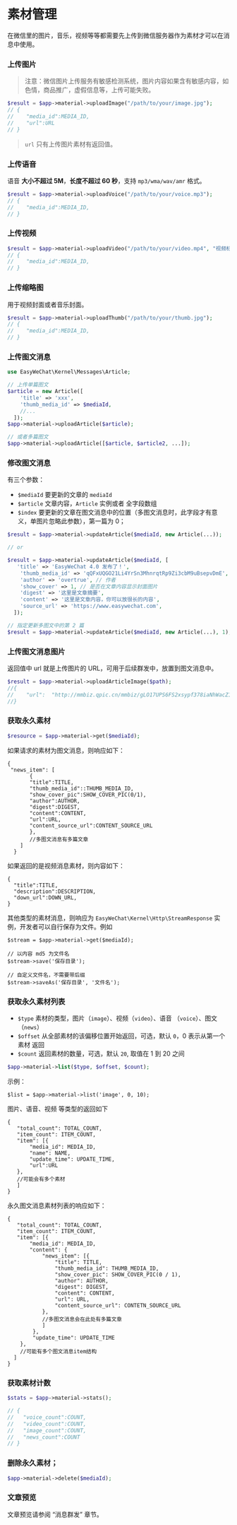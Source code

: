 # 素材管理


在微信里的图片，音乐，视频等等都需要先上传到微信服务器作为素材才可以在消息中使用。

### 上传图片

> 注意：微信图片上传服务有敏感检测系统，图片内容如果含有敏感内容，如色情，商品推广，虚假信息等，上传可能失败。

```php
$result = $app->material->uploadImage("/path/to/your/image.jpg");
// {
//    "media_id":MEDIA_ID,
//    "url":URL
// }
```

> `url` 只有上传图片素材有返回值。

### 上传语音

语音 **大小不超过 5M**，**长度不超过 60 秒**，支持 `mp3/wma/wav/amr` 格式。

```php
$result = $app->material->uploadVoice("/path/to/your/voice.mp3");
// {
//    "media_id":MEDIA_ID,
// }
```

### 上传视频

```php
$result = $app->material->uploadVideo("/path/to/your/video.mp4", "视频标题", "视频描述");
// {
//    "media_id":MEDIA_ID,
// }
```

### 上传缩略图

用于视频封面或者音乐封面。

```php
$result = $app->material->uploadThumb("/path/to/your/thumb.jpg");
// {
//    "media_id":MEDIA_ID,
// }
```

### 上传图文消息

```php
use EasyWeChat\Kernel\Messages\Article;

// 上传单篇图文
$article = new Article([
    'title' => 'xxx',
    'thumb_media_id' => $mediaId,
    //...
  ]);
$app->material->uploadArticle($article);

// 或者多篇图文
$app->material->uploadArticle([$article, $article2, ...]);
```

### 修改图文消息

有三个参数：

- `$mediaId` 要更新的文章的 `mediaId`
- `$article` 文章内容，`Article` 实例或者 全字段数组
- `$index` 要更新的文章在图文消息中的位置（多图文消息时，此字段才有意义，单图片忽略此参数），第一篇为 0；

```php
$result = $app->material->updateArticle($mediaId, new Article(...));

// or

$result = $app->material->updateArticle($mediaId, [
   'title' => 'EasyWeChat 4.0 发布了！',
    'thumb_media_id' => 'qQFxUQGO21Li4YrSn3MhnrqtRp9Zi3cbM9uBsepvDmE', // 封面图片 mediaId
    'author' => 'overtrue', // 作者
    'show_cover' => 1, // 是否在文章内容显示封面图片
    'digest' => '这里是文章摘要',
    'content' => '这里是文章内容，你可以放很长的内容',
    'source_url' => 'https://www.easywechat.com',
  ]);

// 指定更新多图文中的第 2 篇
$result = $app->material->updateArticle($mediaId, new Article(...), 1); // 第 2 篇
```


### 上传图文消息图片

返回值中 url 就是上传图片的 URL，可用于后续群发中，放置到图文消息中。

```php
$result = $app->material->uploadArticleImage($path);
//{
//    "url":  "http://mmbiz.qpic.cn/mmbiz/gLO17UPS6FS2xsypf378iaNhWacZ1G1UplZYWEYfwvuU6Ont96b1roYsCNFwaRrSaKTPCUdBK9DgEHicsKwWCBRQ/0"
//}
```

### 获取永久素材

```php
$resource = $app->material->get($mediaId);
```

如果请求的素材为图文消息，则响应如下：

```
{
 "news_item": [
       {
       "title":TITLE,
       "thumb_media_id"::THUMB_MEDIA_ID,
       "show_cover_pic":SHOW_COVER_PIC(0/1),
       "author":AUTHOR,
       "digest":DIGEST,
       "content":CONTENT,
       "url":URL,
       "content_source_url":CONTENT_SOURCE_URL
       },
       //多图文消息有多篇文章
    ]
  }
```

如果返回的是视频消息素材，则内容如下：

```
{
  "title":TITLE,
  "description":DESCRIPTION,
  "down_url":DOWN_URL,
}
```

其他类型的素材消息，则响应为 `EasyWeChat\Kernel\Http\StreamResponse` 实例，开发者可以自行保存为文件。例如

```
$stream = $app->material->get($mediaId);

// 以内容 md5 为文件名
$stream->save('保存目录');

// 自定义文件名，不需要带后缀
$stream->saveAs('保存目录', '文件名');
```

### 获取永久素材列表

- `$type`   素材的类型，图片（`image`）、视频（`video`）、语音 （`voice`）、图文（`news`）
- `$offset` 从全部素材的该偏移位置开始返回，可选，默认 `0`，0 表示从第一个素材 返回
- `$count`  返回素材的数量，可选，默认 `20`, 取值在 1 到 20 之间

```php
$app->material->list($type, $offset, $count);
```

示例：

```
$list = $app->material->list('image', 0, 10);
```

图片、语音、视频 等类型的返回如下

```
{
   "total_count": TOTAL_COUNT,
   "item_count": ITEM_COUNT,
   "item": [{
       "media_id": MEDIA_ID,
       "name": NAME,
       "update_time": UPDATE_TIME,
       "url":URL
   },
   //可能会有多个素材
   ]
}
```

永久图文消息素材列表的响应如下：

```
{
   "total_count": TOTAL_COUNT,
   "item_count": ITEM_COUNT,
   "item": [{
       "media_id": MEDIA_ID,
       "content": {
           "news_item": [{
               "title": TITLE,
               "thumb_media_id": THUMB_MEDIA_ID,
               "show_cover_pic": SHOW_COVER_PIC(0 / 1),
               "author": AUTHOR,
               "digest": DIGEST,
               "content": CONTENT,
               "url": URL,
               "content_source_url": CONTETN_SOURCE_URL
           },
           //多图文消息会在此处有多篇文章
           ]
        },
        "update_time": UPDATE_TIME
    },
    //可能有多个图文消息item结构
  ]
}
```


### 获取素材计数

```php
$stats = $app->material->stats();

// {
//   "voice_count":COUNT,
//   "video_count":COUNT,
//   "image_count":COUNT,
//   "news_count":COUNT
// }
```

### 删除永久素材；

```php
$app->material->delete($mediaId);
```

### 文章预览

文章预览请参阅 “消息群发” 章节。

